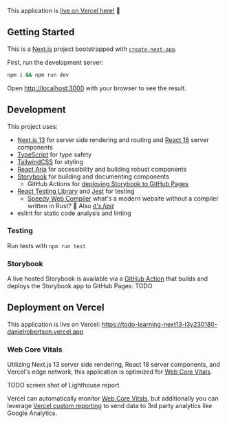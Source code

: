 This application is [live on Vercel here!](https://todo-learning-next13-l3y230180-danielrobertson.vercel.app/) 🚀

## Getting Started

This is a [Next.js](https://nextjs.org/) project bootstrapped with [`create-next-app`](https://github.com/vercel/next.js/tree/canary/packages/create-next-app).

First, run the development server:

```bash
npm i && npm run dev
```

Open [http://localhost:3000](http://localhost:3000) with your browser to see the result.

## Development

This project uses:

- [Next.js 13](https://nextjs.org/) for server side rendering and routing and [React 18](https://react.dev/blog/2022/03/29/react-v18) server components
- [TypeScript](https://www.typescriptlang.org/) for type safety
- [TailwindCSS](https://tailwindcss.com/) for styling
- [React Aria](https://react-spectrum.adobe.com/react-aria/) for accessibility and building robust components
- [Storybook](https://storybook.js.org/) for building and documenting components
  - GitHub Actions for [deploying Storybook to GitHub Pages](.github/workflows/deploy-storybook)
- [React Testing Library](https://testing-library.com/docs/react-testing-library/intro/) and [Jest](https://jestjs.io/) for testing
  - [Speedy Web Compiler](https://swc.rs/) what's a modern website without a compiler written in Rust? 🦀 Also _[it's fast](https://www.jameslmilner.com/posts/speeding-up-typescript-jest-tests/#:~:text=This%20indicates%20that%20swc%2Fjest,fast%20feedback%20on%20code%20changes.)_
- eslint for static code analysis and linting

### Testing

Run tests with `npm run test`

### Storybook

A live hosted Storybook is available via a [GitHub Action](.github/workflows/deploy-storybook) that builds and deploys the Storybook app to GitHub Pages: TODO

## Deployment on Vercel

This application is live on Vercel: https://todo-learning-next13-l3y230180-danielrobertson.vercel.app

### Web Core Vitals

Utilizing Next.js 13 server side rendering, React 18 server components, and Vercel's edge network, this application is optimized for [Web Core Vitals](https://web.dev/vitals/).

TODO screen shot of Lighthouse report

Vercel can automatically monitor [Web Core Vitals](https://web.dev/vitals/), but additionally you can leverage [Vercel custom reporting](https://nextjs.org/learn/seo/monitor/custom-reporting) to send data to 3rd party analytics like Google Analytics.

